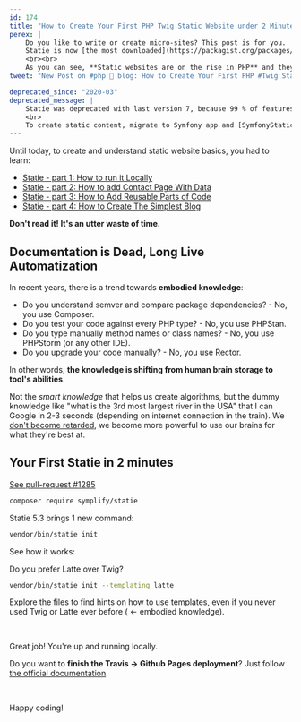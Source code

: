 ```yaml
---
id: 174
title: "How to Create Your First PHP Twig Static Website under 2 Minutes with Statie"
perex: |
    Do you like to write or create micro-sites? This post is for you.
    Statie is now [the most downloaded](https://packagist.org/packages/symplify/statie/stats) PHP Twig static site generators, even surpassing 7-years old [Sculpin](https://packagist.org/packages/sculpin/sculpin/stats) by 200 downloads a month. On the other hand, Sculpin is about to release [version 3](https://github.com/sculpin/sculpin/releases) creating healthy competition.
    <br><br>
    As you can see, **Static websites are on the rise in PHP** and they were never used more than now. It's time to make creating a new static website simple for everyone.
tweet: "New Post on #php 🐘 blog: How to Create Your First PHP #Twig Static Website under 2 Minutes with #Statie"

deprecated_since: "2020-03"
deprecated_message: |
    Statie was deprecated with last version 7, because 99 % of features are covered in Symfony application.<br>
    <br>
    To create static content, migrate to Symfony app and [SymfonyStaticDumper](https://github.com/symplify/symfony-static-dumper).
---
```


Until today, to create and understand static website basics, you had to learn:

- [Statie - part 1: How to run it Locally](/blog/2017/02/20/statie-how-to-run-it-locally/)
- [Statie - part 2: How to add Contact Page With Data
](/blog/2017/03/06/statie-2-how-to-add-contact-page-with-data/)
- [Statie - part 3: How to Add Reusable Parts of Code](/blog/2017/03/09/statie-3-how-to-add-reusable-parts-of-code/)
- [Statie - part 4: How to Create The Simplest Blog](/blog/2017/03/13/statie-4-how-to-create-the-simplest-blog/)

**Don't read it! It's an utter waste of time.**

## Documentation is Dead, Long Live Automatization

In recent years, there is a trend towards **embodied knowledge**:

- Do you understand semver and compare package dependencies? - No, you use Composer.
- Do you test your code against every PHP type? - No, you use PHPStan.
- Do you type manually method names or class names? - No, you use PHPStorm (or any other IDE).
- Do you upgrade your code manually? - No, you use Rector.

In other words, **the knowledge is shifting from human brain storage to tool's abilities**.

Not the *smart knowledge* that helps us create algorithms, but the dummy knowledge like "what is the 3rd most largest river in the USA" that I can Google in 2-3 seconds (depending on internet connection in the train). We [don't become retarded](/blog/2017/12/04/life30-what-will-you-do-when-ai-takes-over-the-world/), we become more powerful to use our brains for what they're best at.

## Your First Statie in 2 minutes

<a href="https://github.com/Symplify/Symplify/pull/1285" class="btn btn-dark btn-sm">
    <em class="fab fa-github fa-fw"></em>
    See pull-request #1285
</a>

```bash
composer require symplify/statie
```

Statie 5.3 brings 1 new command:

```bash
vendor/bin/statie init
```

See how it works:

<script id="asciicast-220449" src="https://asciinema.org/a/220449.js" async></script>

Do you prefer Latte over Twig?

```bash
vendor/bin/statie init --templating latte
```

Explore the files to find hints on how to use templates, even if you never used Twig or Latte ever before ( ← embodied knowledge).

<br>

Great job! You're up and running locally.

Do you want to **finish the Travis → Github Pages deployment**? Just follow [the official documentation](https://www.statie.org/docs/github-pages/).

<br>

Happy coding!

